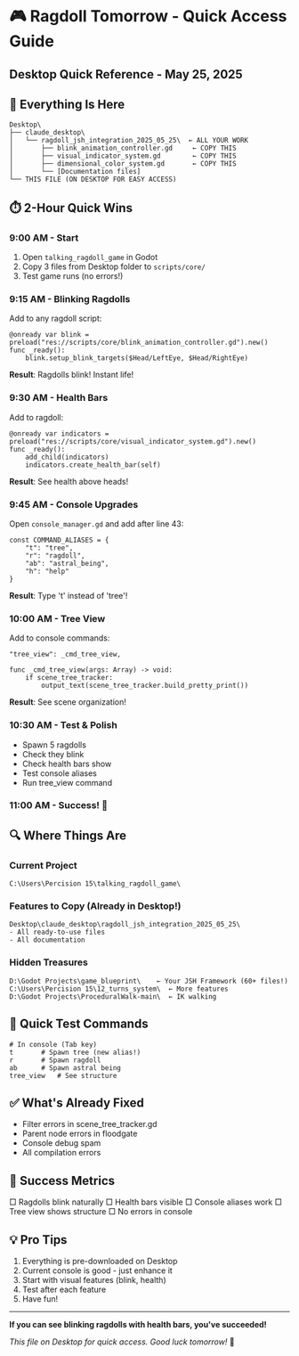 # 🎮 Ragdoll Tomorrow - Quick Access Guide
## Desktop Quick Reference - May 25, 2025

## 📂 Everything Is Here
```
Desktop\
├── claude_desktop\
│   └── ragdoll_jsh_integration_2025_05_25\  ← ALL YOUR WORK
│       ├── blink_animation_controller.gd     ← COPY THIS
│       ├── visual_indicator_system.gd        ← COPY THIS  
│       ├── dimensional_color_system.gd       ← COPY THIS
│       └── [Documentation files]
└── THIS FILE (ON DESKTOP FOR EASY ACCESS)
```

## ⏱️ 2-Hour Quick Wins

### 9:00 AM - Start
1. Open `talking_ragdoll_game` in Godot
2. Copy 3 files from Desktop folder to `scripts/core/`
3. Test game runs (no errors!)

### 9:15 AM - Blinking Ragdolls
Add to any ragdoll script:
```gdscript
@onready var blink = preload("res://scripts/core/blink_animation_controller.gd").new()
func _ready():
    blink.setup_blink_targets($Head/LeftEye, $Head/RightEye)
```
**Result**: Ragdolls blink! Instant life!

### 9:30 AM - Health Bars
Add to ragdoll:
```gdscript
@onready var indicators = preload("res://scripts/core/visual_indicator_system.gd").new()
func _ready():
    add_child(indicators)
    indicators.create_health_bar(self)
```
**Result**: See health above heads!

### 9:45 AM - Console Upgrades
Open `console_manager.gd` and add after line 43:
```gdscript
const COMMAND_ALIASES = {
    "t": "tree",
    "r": "ragdoll",
    "ab": "astral_being",
    "h": "help"
}
```
**Result**: Type 't' instead of 'tree'!

### 10:00 AM - Tree View
Add to console commands:
```gdscript
"tree_view": _cmd_tree_view,

func _cmd_tree_view(args: Array) -> void:
    if scene_tree_tracker:
        output_text(scene_tree_tracker.build_pretty_print())
```
**Result**: See scene organization!

### 10:30 AM - Test & Polish
- Spawn 5 ragdolls
- Check they blink
- Check health bars show
- Test console aliases
- Run tree_view command

### 11:00 AM - Success! 🎉

## 🔍 Where Things Are

### Current Project
```
C:\Users\Percision 15\talking_ragdoll_game\
```

### Features to Copy (Already in Desktop!)
```
Desktop\claude_desktop\ragdoll_jsh_integration_2025_05_25\
- All ready-to-use files
- All documentation
```

### Hidden Treasures
```
D:\Godot Projects\game_blueprint\    ← Your JSH Framework (60+ files!)
C:\Users\Percision 15\12_turns_system\  ← More features
D:\Godot Projects\ProceduralWalk-main\  ← IK walking
```

## 🧪 Quick Test Commands
```
# In console (Tab key)
t       # Spawn tree (new alias!)
r       # Spawn ragdoll  
ab      # Spawn astral being
tree_view   # See structure
```

## ✅ What's Already Fixed
- Filter errors in scene_tree_tracker.gd
- Parent node errors in floodgate
- Console debug spam
- All compilation errors

## 🎯 Success Metrics
□ Ragdolls blink naturally
□ Health bars visible
□ Console aliases work
□ Tree view shows structure
□ No errors in console

## 💡 Pro Tips
1. Everything is pre-downloaded on Desktop
2. Current console is good - just enhance it
3. Start with visual features (blink, health)
4. Test after each feature
5. Have fun!

---
**If you can see blinking ragdolls with health bars, you've succeeded!**

*This file on Desktop for quick access. Good luck tomorrow!* 🚀